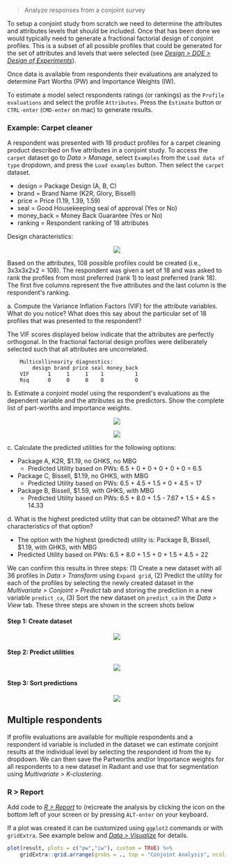 > Analyze responses from a conjoint survey

To setup a conjoint study from scratch we need to determine the attributes and attributes levels that should be included. Once that has been done we would typically need to generate a fractional factorial design of conjoint profiles. This is a subset of all possible profiles that could be generated for the set of attributes and levels that were selected (see <a href="https://radiant-rstats.github.io/docs/design/doe.html" target="_blank">_Design > DOE > Design of Experiments_</a>).

Once data is available from respondents their evaluations are analyzed to determine Part Worths (PW) and Importance Weights (IW).

To estimate a model select respondents ratings (or rankings) as the `Profile evaluations` and select the profile `Attributes`. Press the `Estimate` button or `CTRL-enter` (`CMD-enter` on mac) to generate results. 

### Example: Carpet cleaner

A respondent was presented with 18 product profiles for a carpet cleaning product described on five attributes in a conjoint study. To access the `carpet` dataset go to _Data > Manage_, select `Examples` from the `Load data of type` dropdown, and press the `Load examples` button. Then select the `carpet` dataset. 

- design = Package Design (A, B, C)
- brand = Brand Name (K2R, Glory, Bissell)
- price = Price (1.19, 1.39, 1.59)
- seal = Good Housekeeping seal of approval (Yes or No)
- money_back = Money Back Guarantee (Yes or No)
- ranking = Respondent ranking of 18 attributes

Design characteristics:

<p align="center"><img src="https://radiant-rstats.github.io/docs/multivariate/https://radiant-rstats.github.io/docs/multivariate/https://radiant-rstats.github.io/docs/multivariate/https://radiant-rstats.github.io/docs/multivariate/https://radiant-rstats.github.io/docs/multivariate/https://radiant-rstats.github.io/docs/multivariate/https://radiant-rstats.github.io/docs/multivariate/https://radiant-rstats.github.io/docs/multivariate/figures_multivariate/conjoint_carpet_design.png"></p>

Based on the attributes, 108 possible profiles could be created (i.e., 3x3x3x2x2 = 108). The respondent was given a set of 18 and was asked to rank the profiles from most preferred (rank 1) to least preferred (rank 18).  The first five columns represent the five attributes and the last column is the respondent's ranking.

a. Compute the Variance Inflation Factors (VIF) for the attribute variables.  What do you notice? What does this say about the particular set of 18 profiles that was presented to the respondent?

The VIF scores displayed below indicate that the attributes are perfectly orthogonal. In the fractional factorial design profiles were deliberately selected such that all attributes are uncorrelated.

		Multicollinearity diagnostics:
		    design brand price seal money_back
		VIF      1     1     1    1          1
		Rsq      0     0     0    0          0

b. Estimate a conjoint model using the respondent's evaluations as the dependent variable and the attributes as the predictors. Show the complete list of part-worths and importance weights.

<p align="center"><img src="https://radiant-rstats.github.io/docs/multivariate/https://radiant-rstats.github.io/docs/multivariate/https://radiant-rstats.github.io/docs/multivariate/https://radiant-rstats.github.io/docs/multivariate/https://radiant-rstats.github.io/docs/multivariate/https://radiant-rstats.github.io/docs/multivariate/https://radiant-rstats.github.io/docs/multivariate/https://radiant-rstats.github.io/docs/multivariate/figures_multivariate/conjoint_summary.png"></p>
<p align="center"><img src="https://radiant-rstats.github.io/docs/multivariate/https://radiant-rstats.github.io/docs/multivariate/https://radiant-rstats.github.io/docs/multivariate/https://radiant-rstats.github.io/docs/multivariate/https://radiant-rstats.github.io/docs/multivariate/https://radiant-rstats.github.io/docs/multivariate/https://radiant-rstats.github.io/docs/multivariate/https://radiant-rstats.github.io/docs/multivariate/figures_multivariate/conjoint_plot.png"></p>

c. Calculate the predicted utilities for the following options:

* Package A, K2R, $1.19, no GHKS, no MBG
	- Predicted Utility based on PWs: 6.5 + 0 + 0 + 0 + 0 + 0 = 6.5
* Package C, Bissell, $1.19, no GHKS, with MBG
	- Predicted Utility based on PWs: 6.5 + 4.5 + 1.5 + 0 + 4.5 = 17
* Package B, Bissell, $1.59, with GHKS, with MBG
	- Predicted Utility based on PWs: 6.5 + 8.0 + 1.5 - 7.67 + 1.5 + 4.5 = 14.33

d. What is the highest predicted utility that can be obtained? What are the characteristics of that option?

*	The option with the highest (predicted) utility is: Package B, Bissell, $1.19, with GHKS, with MBG
*	Predicted Utility based on PWs: 6.5 + 8.0 + 1.5 + 0 + 1.5 + 4.5 = 22

We can confirm this results in three steps: (1) Create a new dataset with all 36 profiles in _Data > Transform_ using `Expand grid`, (2) Predict the utility for each of the profiles by selecting the newly created dataset in the _Multivariate > Conjoint > Predict_ tab and storing the prediction in a new variable `predict_ca`, (3) Sort the new dataset on `predict_ca` in the _Data > View_ tab. These three steps are shown in the screen shots below

#### Step 1: Create dataset

<p align="center"><img src="https://radiant-rstats.github.io/docs/multivariate/https://radiant-rstats.github.io/docs/multivariate/https://radiant-rstats.github.io/docs/multivariate/https://radiant-rstats.github.io/docs/multivariate/https://radiant-rstats.github.io/docs/multivariate/https://radiant-rstats.github.io/docs/multivariate/https://radiant-rstats.github.io/docs/multivariate/https://radiant-rstats.github.io/docs/multivariate/figures_multivariate/conjoint_expand.png"></p>

#### Step 2: Predict utilities

<p align="center"><img src="https://radiant-rstats.github.io/docs/multivariate/https://radiant-rstats.github.io/docs/multivariate/https://radiant-rstats.github.io/docs/multivariate/https://radiant-rstats.github.io/docs/multivariate/https://radiant-rstats.github.io/docs/multivariate/https://radiant-rstats.github.io/docs/multivariate/https://radiant-rstats.github.io/docs/multivariate/https://radiant-rstats.github.io/docs/multivariate/figures_multivariate/conjoint_predict.png"></p>

#### Step 3: Sort predictions

<p align="center"><img src="https://radiant-rstats.github.io/docs/multivariate/https://radiant-rstats.github.io/docs/multivariate/https://radiant-rstats.github.io/docs/multivariate/https://radiant-rstats.github.io/docs/multivariate/https://radiant-rstats.github.io/docs/multivariate/https://radiant-rstats.github.io/docs/multivariate/https://radiant-rstats.github.io/docs/multivariate/https://radiant-rstats.github.io/docs/multivariate/figures_multivariate/conjoint_view.png"></p>

## Multiple respondents

If profile evaluations are available for multiple respondents and a respondent id variable is included in the dataset we can estimate conjoint results at the individual level by selecting the respondent id from the `By` dropdown. We can then save the Partworths and/or Importance weights for all respondents to a new dataset in Radiant and use that for segmentation using _Multivariate > K-clustering_.

### R > Report

Add code to <a href="https://radiant-rstats.github.io/docs/data/report.html" target="_blank">_R > Report_</a> to (re)create the analysis by clicking the <i title="report results" class="fa fa-edit"></i> icon on the bottom left of your screen or by pressing `ALT-enter` on your keyboard. 

If a plot was created it can be customized using `ggplot2` commands or with `gridExtra`. See example below and <a href="https://radiant-rstats.github.io/docs/data/visualize.html" target="_blank">_Data > Visualize_</a> for details.

```r
plot(result, plots = c("pw","iw"), custom = TRUE) %>%
	gridExtra::grid.arrange(grobs = ., top = "Conjoint Analysis", ncol = 2)
```
